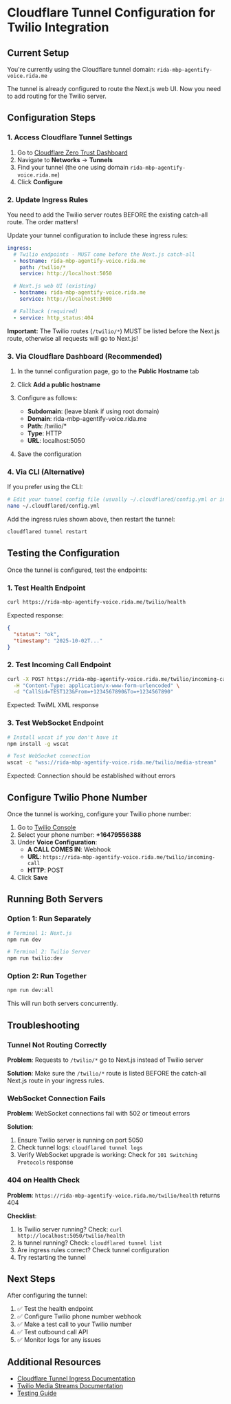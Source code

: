 # Cloudflare Tunnel Configuration for Twilio Integration

## Current Setup

You're currently using the Cloudflare tunnel domain: `rida-mbp-agentify-voice.rida.me`

The tunnel is already configured to route the Next.js web UI. Now you need to add routing for the Twilio server.

## Configuration Steps

### 1. Access Cloudflare Tunnel Settings

1. Go to [Cloudflare Zero Trust Dashboard](https://one.dash.cloudflare.com/)
2. Navigate to **Networks** → **Tunnels**
3. Find your tunnel (the one using domain `rida-mbp-agentify-voice.rida.me`)
4. Click **Configure**

### 2. Update Ingress Rules

You need to add the Twilio server routes BEFORE the existing catch-all route. The order matters!

Update your tunnel configuration to include these ingress rules:

```yaml
ingress:
  # Twilio endpoints - MUST come before the Next.js catch-all
  - hostname: rida-mbp-agentify-voice.rida.me
    path: /twilio/*
    service: http://localhost:5050

  # Next.js web UI (existing)
  - hostname: rida-mbp-agentify-voice.rida.me
    service: http://localhost:3000

  # Fallback (required)
  - service: http_status:404
```

**Important:** The Twilio routes (`/twilio/*`) MUST be listed before the Next.js route, otherwise all requests will go to Next.js!

### 3. Via Cloudflare Dashboard (Recommended)

1. In the tunnel configuration page, go to the **Public Hostname** tab
2. Click **Add a public hostname**
3. Configure as follows:
   - **Subdomain**: (leave blank if using root domain)
   - **Domain**: rida-mbp-agentify-voice.rida.me
   - **Path**: /twilio/*
   - **Type**: HTTP
   - **URL**: localhost:5050

4. Save the configuration

### 4. Via CLI (Alternative)

If you prefer using the CLI:

```bash
# Edit your tunnel config file (usually ~/.cloudflared/config.yml or in your tunnel directory)
nano ~/.cloudflared/config.yml
```

Add the ingress rules shown above, then restart the tunnel:

```bash
cloudflared tunnel restart
```

## Testing the Configuration

Once the tunnel is configured, test the endpoints:

### 1. Test Health Endpoint

```bash
curl https://rida-mbp-agentify-voice.rida.me/twilio/health
```

Expected response:
```json
{
  "status": "ok",
  "timestamp": "2025-10-02T..."
}
```

### 2. Test Incoming Call Endpoint

```bash
curl -X POST https://rida-mbp-agentify-voice.rida.me/twilio/incoming-call \
  -H "Content-Type: application/x-www-form-urlencoded" \
  -d "CallSid=TEST123&From=+1234567890&To=+1234567890"
```

Expected: TwiML XML response

### 3. Test WebSocket Endpoint

```bash
# Install wscat if you don't have it
npm install -g wscat

# Test WebSocket connection
wscat -c "wss://rida-mbp-agentify-voice.rida.me/twilio/media-stream"
```

Expected: Connection should be established without errors

## Configure Twilio Phone Number

Once the tunnel is working, configure your Twilio phone number:

1. Go to [Twilio Console](https://console.twilio.com/us1/develop/phone-numbers/manage/incoming)
2. Select your phone number: **+16479556388**
3. Under **Voice Configuration**:
   - **A CALL COMES IN**: Webhook
   - **URL**: `https://rida-mbp-agentify-voice.rida.me/twilio/incoming-call`
   - **HTTP**: POST
4. Click **Save**

## Running Both Servers

### Option 1: Run Separately

```bash
# Terminal 1: Next.js
npm run dev

# Terminal 2: Twilio Server
npm run twilio:dev
```

### Option 2: Run Together

```bash
npm run dev:all
```

This will run both servers concurrently.

## Troubleshooting

### Tunnel Not Routing Correctly

**Problem**: Requests to `/twilio/*` go to Next.js instead of Twilio server

**Solution**: Make sure the `/twilio/*` route is listed BEFORE the catch-all Next.js route in your ingress rules.

### WebSocket Connection Fails

**Problem**: WebSocket connections fail with 502 or timeout errors

**Solution**:
1. Ensure Twilio server is running on port 5050
2. Check tunnel logs: `cloudflared tunnel logs`
3. Verify WebSocket upgrade is working: Check for `101 Switching Protocols` response

### 404 on Health Check

**Problem**: `https://rida-mbp-agentify-voice.rida.me/twilio/health` returns 404

**Checklist**:
1. Is Twilio server running? Check: `curl http://localhost:5050/twilio/health`
2. Is tunnel running? Check: `cloudflared tunnel list`
3. Are ingress rules correct? Check tunnel configuration
4. Try restarting the tunnel

## Next Steps

After configuring the tunnel:

1. ✅ Test the health endpoint
2. ✅ Configure Twilio phone number webhook
3. ✅ Make a test call to your Twilio number
4. ✅ Test outbound call API
5. ✅ Monitor logs for any issues

## Additional Resources

- [Cloudflare Tunnel Ingress Documentation](https://developers.cloudflare.com/cloudflare-one/connections/connect-networks/routing-to-tunnel/)
- [Twilio Media Streams Documentation](https://www.twilio.com/docs/voice/media-streams)
- [Testing Guide](./features/twilio-testing-guide.md)
